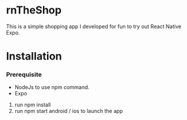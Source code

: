 # rnTheShop

This is a simple shopping app I developed for fun to try out React Native Expo.

# Installation

### Prerequisite

-   NodeJs to use npm command.
-   Expo

1. run npm install
2. run npm start android / ios to launch the app
